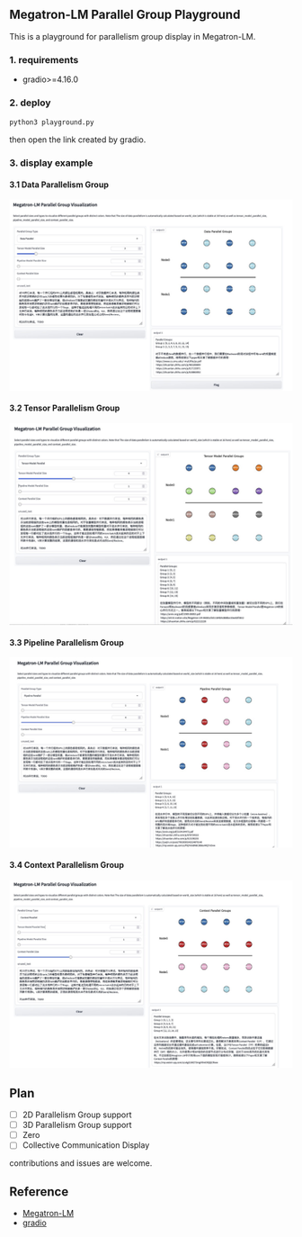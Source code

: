 ## Megatron-LM Parallel Group Playground

This is a playground for parallelism group display in Megatron-LM.

### 1. requirements

- gradio>=4.16.0

### 2. deploy

```python
python3 playground.py
```

then open the link created by gradio.

### 3. display example

#### 3.1 Data Parallelism Group

![1.jpg](image/data-parallel-group.jpg)

#### 3.2 Tensor Parallelism Group

![2.jpg](image/tensor-parallel-group.jpg)

#### 3.3 Pipeline Parallelism Group

![3.jpg](image/pipline-parallel-group.jpg)

#### 3.4 Context Parallelism Group

![4.jpg](image/context-parallel-group.jpg)

## Plan
- [ ] 2D Parallelism Group support
- [ ] 3D Parallelism Group support
- [ ] Zero
- [ ] Collective Communication Display

contributions and issues are welcome.

## Reference

- [Megatron-LM](https://github.com/NVIDIA/Megatron-LM)
- [gradio](https://github.com/gradio-app/gradio)

